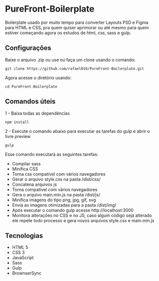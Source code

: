 # PureFront-Boilerplate
Boilerplate usado por muito tempo para converter Layouts PSD e Figma para HTML e CSS, pra quem quiser aprimorar ou até mesmo para quem estiver começando agora os estudos de html, css, sass e gulp.

## Configurações

Baixe o arquivo .zip ou use ou faça um clone usando o comando:

```
git clone https://github.com/rafael019/PureFront-Boilerplate.git
```

Agora acesse o diretório usando:

```
cd PureFront-Boilerplate
```

## Comandos úteis

1 - Baixa todas as dependências

```
npm install
```

2 - Execute o comando abaixo para executar as tarefas do gulp e abrir o livre preview

```
gulp
```

Esse comando executará as seguintes tarefas:

- Compilar sass
- Minifica CSS
- Torna css compatível com vários navegadores
- Gerar o arquivo style.css na pasta /dist/css/
- Concatena arquivos js
- Torna compatível com vários navegadores
- Gera o arquivo main.min.js na pasta /dist/js/
- Minifica imagens do tipo png, jpg, gif, svg
- Envia as imagens otimizadas para a pasta /dist/img/
- Após executar o comando gulp acesse http://localhost:3000
- Monitora alterações no CSS e no JS, caso algum código seja alterado ele repete todo processo e gera novos arquivos style.css e main.min.js

## Tecnologias

- HTML 5
- CSS 3
- JavaScript
- Sass
- Gulp
- BrownserSync
